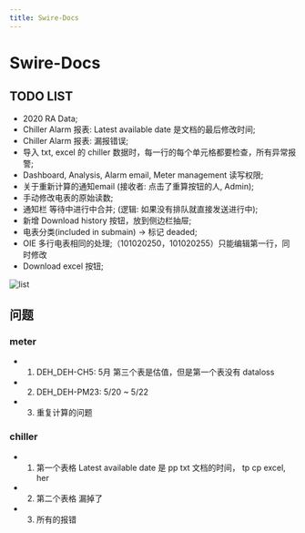 ```yaml
---
title: Swire-Docs
---
```


# Swire-Docs

## TODO LIST
- <a-checkbox checked>2020 RA Data;</a-checkbox>
- <a-checkbox>Chiller Alarm 报表: Latest available date 是文档的最后修改时间;</a-checkbox>
- <a-checkbox>Chiller Alarm 报表: 漏报错误;</a-checkbox>
- <a-checkbox>导入 txt, excel 的 chiller 数据时，每一行的每个单元格都要检查，所有异常报警;</a-checkbox>
- <a-checkbox>Dashboard, Analysis, Alarm email, Meter management 读写权限;</a-checkbox>
- <a-checkbox>关于重新计算的通知email (接收者: 点击了重算按钮的人, Admin);</a-checkbox>
- <a-checkbox>手动修改电表的原始读数;</a-checkbox>
- <a-checkbox>通知栏 等待中进行中合并; (逻辑: 如果没有排队就直接发送进行中);</a-checkbox>
- <a-checkbox>新增 Download history 按钮，放到侧边栏抽屉;</a-checkbox>
- <a-checkbox>电表分类(included in submain) -> 标记 deaded;</a-checkbox>
- <a-checkbox>OIE 多行电表相同的处理;（101020250，101020255）只能编辑第一行，同时修改</a-checkbox>
- <a-checkbox>Download excel 按钮;</a-checkbox>
<img :src="$withBase('/img/c0-01.jpg')" alt="list">

## 问题
### meter
- 1. DEH_DEH-CH5: 5月 第三个表是估值，但是第一个表没有 dataloss
- 2. DEH_DEH-PM23: 5/20 ~ 5/22
- 3. 重复计算的问题

### chiller
- 1. 第一个表格 Latest available date 是 pp txt 文档的时间， tp cp excel, her
- 2. 第二个表格 漏掉了
- 3. 所有的报错